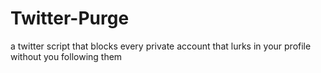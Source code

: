 # Twitter-Purge
a twitter script that blocks every private account that lurks in your profile without you following them 

